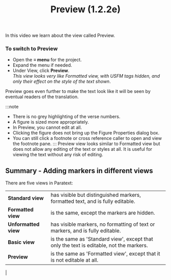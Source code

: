﻿---
title: Preview (1.2.2e)
---
In this video we learn about the view called Preview.

### To switch to Preview

-   Open the **≡ menu** for the project.
-   Expand the menu if needed.
-   Under View, click **Preview**.  
    *This view looks very like Formatted view, with USFM tags hidden, and only their effect on the style of the text shown*.

Preview goes even further to make the text look like it will be seen by eventual readers of the translation.

:::note
-   There is no grey highlighting of the verse numbers.
-   A figure is sized more appropriately.
-   In Preview, you cannot edit at all.
-   Clicking the figure does not bring up the Figure Properties dialog box.
-   You can still click a footnote or cross reference caller to open and view the footnote pane.
:::
Preview view looks similar to Formatted view but does not allow any editing of the text or styles at all. It is useful for viewing the text without any risk of editing.

## Summary - Adding markers in different views

There are five views in Paratext:

|    |           |
|--------------------|-----------------------------------------------------------------------------------------|
| **Standard view**    | has visible but distinguished markers,  formatted text,  and is fully editable.         |
| **Formatted view**   | is the same, except the markers are hidden.                                             |
| **Unformatted view** | has visible markers, no formatting of text or markers, and is fully editable.           |
| **Basic view**       | is the same as 'Standard view', except that only the text is editable, not the markers. |
| **Preview**          | is the same as 'Formatted view', except that it is not editable at all.                 |
| 